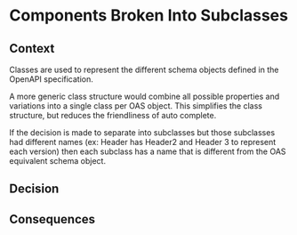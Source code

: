 # Components Broken Into Subclasses

## Context

Classes are used to represent the different schema objects defined in the OpenAPI specification.

A more generic class structure would combine all possible properties and variations into a single class per OAS object.
This simplifies the class structure, but reduces the friendliness of auto complete.

If the decision is made to separate into subclasses but those subclasses had different names
(ex: Header has Header2 and Header 3 to represent each version) then each subclass has a name that is
different from the OAS equivalent schema object.

## Decision

## Consequences
